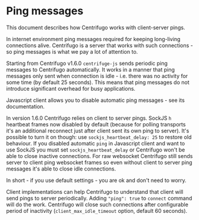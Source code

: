 # Ping messages

This document describes how Centrifugo works with client-server pings.

In internet environment ping messages required for keeping long-living connections
alive. Centrifugo is a server that works with such connections - so ping messages is
what we pay a lot of attention to.

Starting from Centrifugo v1.6.0 `centrifuge-js` sends periodic ping messages to Centrifugo
automatically. It works in a manner that ping messages only sent when connection is idle - i.e.
there was no activity for some time (by default 25 seconds). This means that ping messages do
not introduce significant overhead for busy applications.

Javascript client allows you to disable automatic ping messages - see its documentation.

In version 1.6.0 Centrifugo relies on client to server pings. SockJS `h` heartbeat frames now
disabled by default (because for polling transports it's an additional reconnect just after client
sent its own ping to server). It's possible to turn it on though: use `sockjs_heartbeat_delay: 25`
to restore old behaviour. If you disabled automatic `ping` in Javascript client and want to use
SockJS you must set `sockjs_heartbeat_delay` or Centrifugo won't be able to close inactive
connections. For raw websocket Centrifugo still sends server to client ping websocket frames so
even without client to server ping messages it's able to close idle connections.

In short - if you use default settings - you are ok and don't need to worry.

Client implementations can help Centrifugo to understand that client will send pings to server
periodically. Adding `"ping": true` to `connect` command will do the work. Centrifugo will close
such connections after configurable period of inactivity (`client_max_idle_timeout` option, default
60 seconds).
